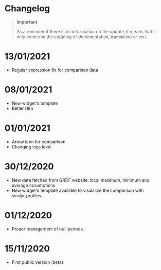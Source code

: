 # Changelog 

>**Important**
>
>As a reminder if there is no information on the update, it means that it only concerns the updating of documentation, translation or text.

# 13/01/2021
- Regular expression fix for comparison data

# 08/01/2021
- New widget's template
- Better i18n

# 01/01/2021
- Arrow icon for comparison
- Changing logs level

# 30/12/2020
- New data fetched from GRDF website: local maximum, minimum and average cosumptions
- New widget's template available to visulalize the comparison with similar profiles

# 01/12/2020
- Proper management of null periods.

# 15/11/2020
- First public version (beta).
